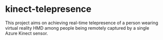 # kinect-telepresence
This project aims on achieving real-time telepresence of a person wearing virtual reality HMD among people being remotely captured by a single Azure Kinect sensor.
